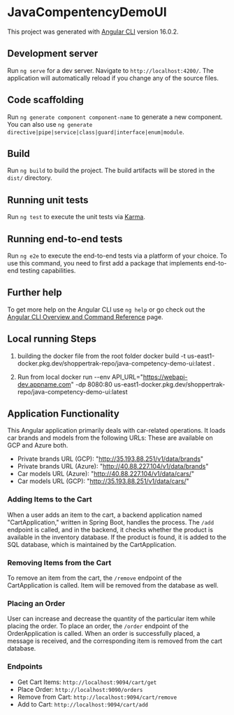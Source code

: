 # JavaCompentencyDemoUI

This project was generated with [Angular CLI](https://github.com/angular/angular-cli) version 16.0.2.

## Development server

Run `ng serve` for a dev server. Navigate to `http://localhost:4200/`. The application will automatically reload if you change any of the source files.

## Code scaffolding

Run `ng generate component component-name` to generate a new component. You can also use `ng generate directive|pipe|service|class|guard|interface|enum|module`.

## Build

Run `ng build` to build the project. The build artifacts will be stored in the `dist/` directory.

## Running unit tests

Run `ng test` to execute the unit tests via [Karma](https://karma-runner.github.io).

## Running end-to-end tests

Run `ng e2e` to execute the end-to-end tests via a platform of your choice. To use this command, you need to first add a package that implements end-to-end testing capabilities.

## Further help

To get more help on the Angular CLI use `ng help` or go check out the [Angular CLI Overview and Command Reference](https://angular.io/cli) page.


## Local running Steps
1)  building the docker file from the root folder 
docker build -t us-east1-docker.pkg.dev/shoppertrak-repo/java-competency-demo-ui:latest .

2) Run from local
docker run --env API_URL="https://webapi-dev.appname.com" -dp 8080:80 us-east1-docker.pkg.dev/shoppertrak-repo/java-competency-demo-ui:latest

## Application Functionality

This Angular application primarily deals with car-related operations. It loads car brands and models from the following URLs: 
These are available on GCP and Azure both.

- Private brands URL (GCP): "http://35.193.88.251/v1/data/brands"
- Private brands URL (Azure): "http://40.88.227.104/v1/data/brands"
- Car models URL (Azure): "http://40.88.227.104/v1/data/cars/"
- Car models URL (GCP): "http://35.193.88.251/v1/data/cars/"

### Adding Items to the Cart
When a user adds an item to the cart, a backend application named "CartApplication," written in Spring Boot, handles the process. The `/add` endpoint is called, and in the backend,
it checks whether the product is available in the inventory database. If the product is found, it is added to the SQL database, which is maintained by the CartApplication.

### Removing Items from the Cart
To remove an item from the cart, the `/remove` endpoint of the CartApplication is called. Item will be removed from the database as well.

### Placing an Order
User can increase and decrease the quantity of the particular item while placing the order.
To place an order, the `/order` endpoint of the OrderApplication is called. When an order is successfully placed, a message is received, and the corresponding item is removed from the cart database.

### Endpoints
- Get Cart Items: `http://localhost:9094/cart/get`
- Place Order: `http://localhost:9090/orders`
- Remove from Cart: `http://localhost:9094/cart/remove`
- Add to Cart: `http://localhost:9094/cart/add`

